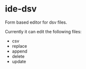 # ide-dsv

Form based editor for dsv files.

Currently it can edit the following files:

 - csv
 - replace
 - append
 - delete
 - update